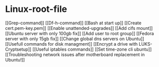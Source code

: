 # Linux-root-file
[[Grep-command]]
[[Df-h-command]]
[[Bash at start up]]
[[Create cert.pem-key.pem]]
[[Enable unattended-upgrades]]
[[Add cifs mount]]
[[Ubuntu server with only 100gb fix]]
[[Add user to root group]]
[[Fedora server with only 15gb fix]]
[[Change global dns servers on Ubuntu]]
[[Usefull commands for disk managment]]
[[Encrypt a drive with LUKS-Cryptsetup]]
[[Useful iptables commands]]
[[Set time-zone cli ubuntu]]
[[Troubleshooting network issues after motherboard replacement in Ubuntu!]]